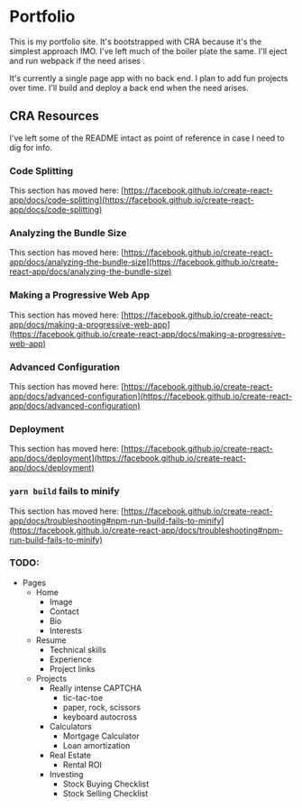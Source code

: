 # Portfolio

This is my portfolio site. It's bootstrapped with CRA because it's the simplest approach IMO. I've left much of the boiler plate the same. I'll eject and run webpack if the need arises .

It's currently a single page app with no back end. I plan to add fun projects over time. I'll build and deploy a back end when the need arises.

## CRA Resources

I've left some of the README intact as point of reference in case I need to dig for info.

### Code Splitting

This section has moved here: [https://facebook.github.io/create-react-app/docs/code-splitting](https://facebook.github.io/create-react-app/docs/code-splitting)

### Analyzing the Bundle Size

This section has moved here: [https://facebook.github.io/create-react-app/docs/analyzing-the-bundle-size](https://facebook.github.io/create-react-app/docs/analyzing-the-bundle-size)

### Making a Progressive Web App

This section has moved here: [https://facebook.github.io/create-react-app/docs/making-a-progressive-web-app](https://facebook.github.io/create-react-app/docs/making-a-progressive-web-app)

### Advanced Configuration

This section has moved here: [https://facebook.github.io/create-react-app/docs/advanced-configuration](https://facebook.github.io/create-react-app/docs/advanced-configuration)

### Deployment

This section has moved here: [https://facebook.github.io/create-react-app/docs/deployment](https://facebook.github.io/create-react-app/docs/deployment)

### `yarn build` fails to minify

This section has moved here: [https://facebook.github.io/create-react-app/docs/troubleshooting#npm-run-build-fails-to-minify](https://facebook.github.io/create-react-app/docs/troubleshooting#npm-run-build-fails-to-minify)

### TODO:

- Pages
  - Home
    - Image
    - Contact
    - Bio
    - Interests
  - Resume
    - Technical skills
    - Experience
    - Project links
  - Projects
    - Really intense CAPTCHA
      - tic-tac-toe
      - paper, rock, scissors
      - keyboard autocross
    - Calculators
      - Mortgage Calculator
      - Loan amortization
    - Real Estate
      - Rental ROI
    - Investing
      - Stock Buying Checklist
      - Stock Selling Checklist
